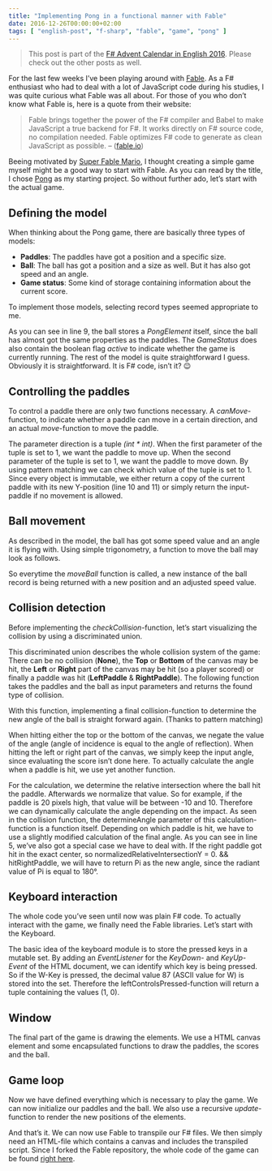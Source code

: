 ```yaml
---
title: "Implementing Pong in a functional manner with Fable"
date: 2016-12-26T00:00:00+02:00
tags: [ "english-post", "f-sharp", "fable", "game", "pong" ]
---
```

> This post is part of the [F# Advent Calendar in English 2016](https://sergeytihon.wordpress.com/2016/10/23/f-advent-calendar-in-english-2016/). Please check out the other posts as well.

For the last few weeks I’ve been playing around with [Fable](http://fable.io/).
As a F# enthusiast who had to deal with a lot of JavaScript code during his studies, I was quite curious what Fable was all about.
For those of you who don’t know what Fable is, here is a quote from their website:
> Fable brings together the power of the F# compiler and Babel to make JavaScript a true backend for F#. 
It works directly on F# source code, no compilation needed. 
Fable optimizes F# code to generate as clean JavaScript as possible. – ([fable.io](http://fable.io/))

Beeing motivated by [Super Fable Mario](http://fable.io/samples/mario/index.html), I thought creating a simple game myself might be a good way to start with Fable. 
As you can read by the title, I chose [Pong](https://en.wikipedia.org/wiki/Pong) as my starting project. So without further ado, let’s start with the actual game.

## Defining the model
When thinking about the Pong game, there are basically three types of models:

* **Paddles**: The paddles have got a position and a specific size.
* **Ball**: The ball has got a position and a size as well. But it has also got speed and an angle.
* **Game status**: Some kind of storage containing information about the current score.

To implement those models, selecting record types seemed appropriate to me.
<script src="https://gist.github.com/oopbase/be25233fbba4f9529f20f657ff9bbc88.js"></script>
As you can see in line 9, the ball stores a *PongElement* itself, since the ball has almost got the same properties as the paddles.
The *GameStatus* does also contain the boolean flag *active* to indicate whether the game is currently running. 
The rest of the model is quite straightforward I guess. Obviously it is straightforward. It is F# code, isn’t it? 😉

## Controlling the paddles
To control a paddle there are only two functions necessary.
A *canMove*-function, to indicate whether a paddle can move in a certain direction, and an actual *move*-function to move the paddle.
<script src="https://gist.github.com/oopbase/915b6d2a2e04d293e9e48eb1a9420ab1.js"></script>
The parameter direction is a tuple *(int * int)*. When the first parameter of the tuple is set to 1, we want the paddle to move up.
When the second parameter of the tuple is set to 1, we want the paddle to move down.
By using pattern matching we can check which value of the tuple is set to 1.
Since every object is immutable, we either return a copy of the current paddle with its new Y-position (line 10 and 11) or simply return the input-paddle if no movement is allowed.

## Ball movement
As described in the model, the ball has got some speed value and an angle it is flying with. Using simple trigonometry, a function to move the ball may look as follows.
<script src="https://gist.github.com/oopbase/1c36805fa455a95a206574b08749b71c.js"></script>
So everytime the *moveBall* function is called, a new instance of the ball record is being returned with a new position and an adjusted speed value.

## Collision detection
Before implementing the *checkCollision*-function, let’s start visualizing the collision by using a discriminated union.
<script src="https://gist.github.com/oopbase/10143a718eceff10802913a5411980d4.js"></script>
This discriminated union describes the whole collision system of the game: 
There can be no collision (**None**), the **Top** or **Bottom** of the canvas may be hit, the **Left** or **Right** part of the canvas may be hit (so a player scored) or 
finally a paddle was hit (**LeftPaddle** & **RightPaddle**). The following function takes the paddles and the ball as input parameters and returns the found type of collision.
<script src="https://gist.github.com/oopbase/487bce70485c386edac58a25fb34ced8.js"></script>
With this function, implementing a final collision-function to determine the new angle of the ball is straight forward again. (Thanks to pattern matching)
<script src="https://gist.github.com/oopbase/6e6e158c0b63a90a2567f33b7b23a407.js"></script>
When hitting either the top or the bottom of the canvas, we negate the value of the angle (angle of incidence is equal to the angle of reflection). 
When hitting the left or right part of the canvas, we simply keep the input angle, since evaluating the score isn’t done here. 
To actually calculate the angle when a paddle is hit, we use yet another function.
<script src="https://gist.github.com/oopbase/68807b5d8a187dd2b4b27c1fe8299535.js"></script>
For the calculation, we determine the relative intersection where the ball hit the paddle. Afterwards we normalize that value. 
So for example, if the paddle is 20 pixels high, that value will be between -10 and 10. 
Therefore we can dynamically calculate the angle depending on the impact. As seen in the collision function, the determineAngle 
parameter of this calculation-function is a function itself. Depending on which paddle is hit, we have to use a slightly modified 
calculation of the final angle. As you can see in line 5, we’ve also got a special case we have to deal with. If the right paddle got 
hit in the exact center, so normalizedRelativeIntersectionY = 0. && hitRightPaddle, we will have to return Pi as the new angle, since 
the radiant value of Pi is equal to 180°.

## Keyboard interaction
The whole code you’ve seen until now was plain F# code. To actually interact with the game, we finally need the Fable libraries. Let’s start with the Keyboard.
<script src="https://gist.github.com/oopbase/db6a398a3513e71a107c783d1a5608d6.js"></script>
The basic idea of the keyboard module is to store the pressed keys in a mutable set. 
By adding an *EventListener* for the *KeyDown-* and *KeyUp-Event* of the HTML document, we can identify 
which key is being pressed. So if the W-Key is pressed, the decimal value 87 (ASCII value for W) is stored into the set. Therefore the 
leftControlsPressed-function will return a tuple containing the values (1, 0).

## Window
The final part of the game is drawing the elements. We use a HTML canvas element and some encapsulated functions to draw the paddles, the scores and the ball.
<script src="https://gist.github.com/oopbase/33b7d1ab022d12b92c229ec7adf42bd0.js"></script>

## Game loop
Now we have defined everything which is necessary to play the game. We can now initialize our paddles and the ball. 
We also use a recursive *update*-function to render the new positions of the elements.
<script src="https://gist.github.com/oopbase/febfefade6a11a4a7f2fcf3f7c4bb51d.js"></script>
And that’s it. We can now use Fable to transpile our F# files. We then simply need an HTML-file which contains a canvas and includes the transpiled script. 
Since I forked the Fable repository, the whole code of the game can be found [right here](https://github.com/oopbase/Fable/tree/pong-sample/samples/browser/pong).